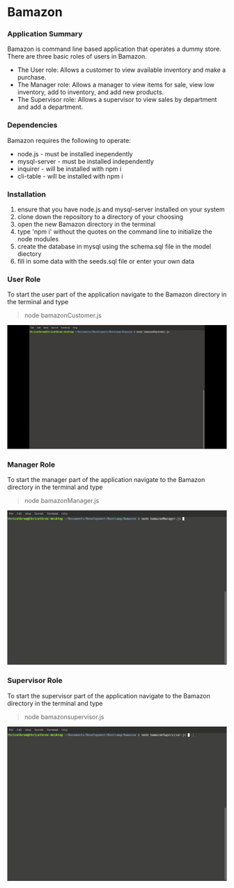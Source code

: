 # Bamazon

### Application Summary
Bamazon is command line based application that operates a dummy store. 
There are three basic roles of users in Bamazon. 

* The User role: Allows a customer to view available inventory and make a purchase.
* The Manager role: Allows a manager to view items for sale, view low inventory, add to inventory, and add new products.
* The Supervisor role: Allows a supervisor to view sales by department and add a department.



### Dependencies
Bamazon requires the following to operate:
* node.js - must be installed inependently
* mysql-server - must be installed independently
* inquirer - will be installed with npm i
* cli-table - will be installed with npm i

### Installation
1. ensure that you have node.js and mysql-server installed on your system
2. clone down the repository to a directory of your choosing
3. open the new Bamazon directory in the terminal 
4. type 'npm i' without the quotes on the command line to initialize the node modules
5. create the database in mysql using the schema.sql file in the model diectory
6. fill in some data with the seeds.sql file or enter your own data
  
### User Role

To start the user part of the application navigate to the Bamazon directory in the terminal and type 
> node bamazonCustomer.js

![Customer](/images/customer.gif)

### Manager Role

To start the manager part of the application navigate to the Bamazon directory in the terminal and type 
> node bamazonManager.js


![Manager](/images/manager.gif)

### Supervisor Role

To start the supervisor part of the application navigate to the Bamazon directory in the terminal and type 
> node bamazonsupervisor.js


![Supervisor](/images/supervisor.gif)
